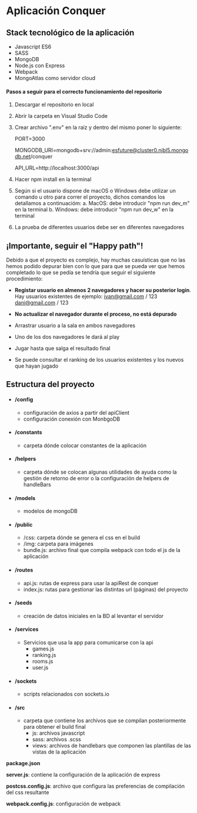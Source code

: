 # Aplicación Conquer #

## Stack tecnológico de la aplicación ##

- Javascript ES6
- SASS
- MongoDB
- Node.js con Express
- Webpack
- MongoAtlas como servidor cloud


#### Pasos a seguir para el correcto funcionamiento del repositorio

1. Descargar el repositorio en local

2. Abrir la carpeta en Visual Studio Code

3. Crear archivo ".env" en la raíz y dentro del mismo poner lo siguiente:
   
   PORT=3000
   
   MONGODB_URI=mongodb+srv://admin:esfuture@cluster0.njbl5.mongodb.net/conquer
   
   API_URL=http://localhost:3000/api
   
4. Hacer npm install en la terminal

5. Según si el usuario dispone de macOS o Windows debe utilizar un comando u otro para correr el proyecto, dichos comandos los detallamos a continuacióm:
    a. MacOS: debe introducir "npm run dev_m" en la terminal
    b. Windows: debe introducir "npm run dev_w" en la terminal

6. La prueba de diferentes usuarios debe ser en diferentes navegadores


## ¡Importante, seguir el "Happy path"! ##

Debido a que el proyecto es complejo, hay muchas casuísticas que no las hemos podido depurar bien con lo que para que se pueda ver que hemos completado lo que se pedía se tendría que seguir el siguiente procedimiento:

- **Registar usuario en almenos 2 navegadores y hacer su posterior login**. Hay usuarios existentes de ejemplo:
   ivan@gmail.com / 123
   dani@gmail.com / 123

- **No actualizar el navegador durante el proceso, no está depurado**

- Arrastrar usuario a la sala en ambos navegadores

- Uno de los dos navegadores le dará al play

- Jugar hasta que salga el resultado final

- Se puede consultar el ranking de los usuarios existentes y los nuevos que hayan jugado


## Estructura del proyecto ##

- #### /config
    - configuración de axios a partir del apiClient
    - configuración conexión con MonbgoDB
- #### /constants
    -  carpeta dónde colocar constantes de la aplicación
- #### /helpers
    -  carpeta dónde se colocan algunas utilidades de ayuda como la gestión de retorno de error o la configuración de helpers de handleBars
- #### /models
    -  modelos de mongoDB
- #### /public
    -  /css: carpeta dónde se genera el css en el build
    -  /img: carpeta para imágenes
    -  bundle.js: archivo final que compila webpack con todo el js de la aplicación
- #### /routes
    -  api.js: rutas de express para usar la apiRest de conquer
    -  index.js: rutas para gestionar las distintas url (páginas) del proyecto
- #### /seeds
    -  creación de datos iniciales en la BD al levantar el servidor
- #### /services
    -  Servicios que usa la app para comunicarse con la api
        - games.js
        - ranking.js
        - rooms.js
        - user.js 
- #### /sockets
    -  scripts relacionados con sockets.io
- #### /src
    -  carpeta que contiene los archivos que se compilan posteriormente para obtener el build final
        - js: archivos javascript
        - sass: archivos .scss
        - views: archivos de handlebars que componen las plantillas de las vistas de la aplicación

**package.json**

**server.js**: contiene la configuración de la aplicación de express

**postcss.config.js**: archivo que configura las preferencias de compilación del css resultante

**webpack.config.js**: configuración de webpack
